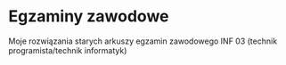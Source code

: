 # Egzaminy zawodowe

Moje rozwiązania starych arkuszy egzamin zawodowego INF 03 (technik programista/technik informatyk)
